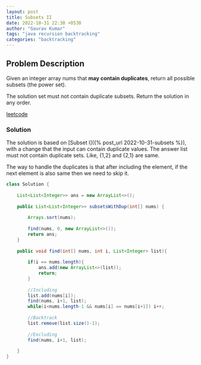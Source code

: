 ```yaml
---
layout: post
title: Subsets II
date: 2022-10-31 22:30 +0530
author: "Gaurav Kumar"
tags: "java recursion backtracking"
categories: "backtracking"
---
```


## Problem Description

Given an integer array nums that __may contain duplicates__, return all possible subsets (the power set).  

The solution set must not contain duplicate subsets. Return the solution in any order.  

[leetcode](https://leetcode.com/problems/subsets-ii/)

### Solution

The solution is based on [Subset I]({% post_url 2022-10-31-subsets %}), with a change that the input can contain duplicate values. The answer list must not contain duplicate sets. Like, {1,2} and {2,1} are same.  

The way to handle the duplicates is that after including the element, if the next element is also same then we need to skip it.  

```java
class Solution {
    
    List<List<Integer>> ans = new ArrayList<>();
    
    public List<List<Integer>> subsetsWithDup(int[] nums) {
        
        Arrays.sort(nums);
        
        find(nums, 0, new ArrayList<>());
        return ans;
    }
    
    public void find(int[] nums, int i, List<Integer> list){
        
        if(i == nums.length){
            ans.add(new ArrayList<>(list));
            return;
        }
        
        //Including
        list.add(nums[i]);
        find(nums, i+1, list);
        while(i<nums.length-1 && nums[i] == nums[i+1]) i++;
        
        //Backtrack
        list.remove(list.size()-1);
        
        //Excluding
        find(nums, i+1, list);
        
    }
}
```

